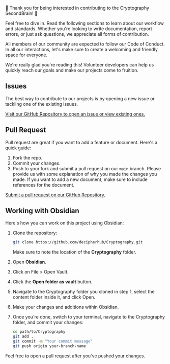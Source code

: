 🎉 Thank you for being interested in contributing to the Cryptography SecondBrain! 🎉

Feel free to dive in. Read the following sections to learn about our workflow and standards. Whether you're looking to write documentation, report errors, or just ask questions, we appreciate all forms of contribution.

All members of our community are expected to follow our Code of Conduct. In all our interactions, let's make sure to create a welcoming and friendly space for everyone.

We're really glad you're reading this! Volunteer developers can help us quickly reach our goals and make our projects come to fruition.

## Issues

The best way to contribute to our projects is by opening a new issue or tackling one of the existing issues.

[Visit our GitHub Repository to open an issue or view existing ones.](https://github.com/decipherhub/Cryptography/issues)

## Pull Request

Pull request are great if you want to add a feature or document. Here's a quick guide:

1. Fork the repo.
2. Commit your changes.
3. Push to your fork and submit a pull request on our `main` branch. Please provide us with some explanation of why you made the changes you made. If you want to add a new document, make sure to include references for the document.

[Submit a pull request on our GitHub Repository.](https://github.com/decipherhub/Cryptography/pulls)

## Working with Obsidian

Here's how you can work on this project using Obsidian:

1. Clone the repository:

    ```bash
    git clone https://github.com/decipherhub/Cryptography.git
    ```

    Make sure to note the location of the **Cryptography** folder.

2. Open **Obsidian**.

3. Click on File > Open Vault.

4. Click the **Open folder as vault** button.

5. Navigate to the Cryptography folder you cloned in step 1, select the content folder inside it, and click Open.

6. Make your changes and additions within Obsidian.

7. Once you're done, switch to your terminal, navigate to the Cryptography folder, and commit your changes:

    ```bash
    cd path/to/Cryptography
    git add .
    git commit -m "Your commit message"
    git push origin your-branch-name

    ```

Feel free to open a pull request after you've pushed your changes.